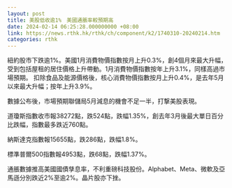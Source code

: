 ```yaml
---
layout: post
title: 美股低收逾1%　美國通脹率較預期高
date: 2024-02-14 06:25:28.000000000 +08:00
link: https://news.rthk.hk/rthk/ch/component/k2/1740310-20240214.htm
categories: rthk
---
```


紐約股市下跌逾1%。美國1月消費物價指數按月上升0.3%，創4個月來最大升幅，受到包括屋租的居住價格上升帶動。1月消費物價指數按年上升3.1%，同樣高過市場預期。
扣除食品及能源價格後，核心消費物價指數按月上升0.4%，是去年5月以來最大升幅；按年上升3.9%。

數據公布後，市場預期聯儲局5月減息的機會不足一半，打撃美股表現。

道瓊斯指數收市報38272點，跌524點，跌幅1.35%，創去年3月後最大單日百分比跌幅，指數最多跌近760點。

納斯達克指數報15655點，跌286點，跌幅1.8%。

標準普爾500指數報4953點，跌68點，跌幅1.37%。

通脹數據推高美國國債孳息率，不利重磅科技股份。Alphabet、Meta、微軟及亞馬遜分別跌近2%至逾2%。晶片股亦下挫。
